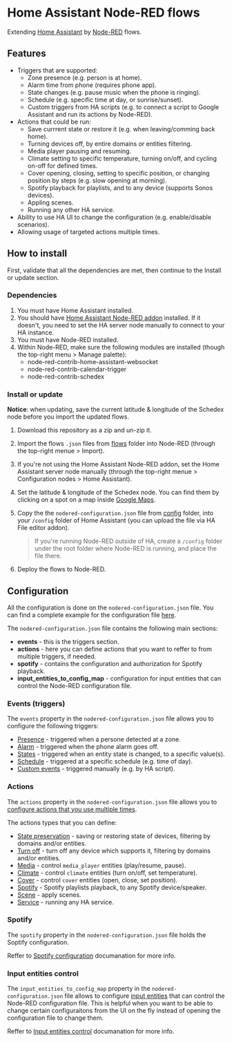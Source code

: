 # Home Assistant Node-RED flows
Extending [Home Assistant](http://home-assistant.io) by [Node-RED](http://nodered.org) flows.

## Features

* Triggers that are supported:
  * Zone presence (e.g. person is at home).
  * Alarm time from phone (requires phone app).
  * State changes (e.g. pause music when the phone is ringing).
  * Schedule (e.g. specific time at day, or sunrise/sunset).
  * Custom triggers from HA scripts (e.g. to connect a script to Google Assistant and run its actions by Node-RED).
* Actions that could be run:
  * Save currrent state or restore it (e.g. when leaving/comming back home).
  * Turning devices off, by entire domains or entities filtering.
  * Media player pausing and resuming.
  * Climate setting to specific temperature, turning on/off, and cycling on-off for defined times.
  * Cover opening, closing, setting to specific position, or changing position by steps (e.g. slow opening at morning).
  * Spotify playback for playlists, and to any device (supports Sonos devices).
  * Appling scenes.
  * Running any other HA service.
* Ability to use HA UI to change the configuration (e.g. enable/disable scenarios).
* Allowing usage of targeted actions multiple times.

## How to install
First, validate that all the dependencies are met, then continue to the Install or update section.

### Dependencies
1. You must have Home Assistant installed.
2. You should have [Home Assistant Node-RED addon](https://github.com/hassio-addons/addon-node-red) installed. If it doesn't, you need to set the HA server node manually to connect to your HA instance.
3. You must have Node-RED installed.
4. Within Node-RED, make sure the following modules are installed (though the top-right menu > Manage palette):
   * node-red-contrib-home-assistant-websocket
   * node-red-contrib-calendar-trigger
   * node-red-contrib-schedex

### Install or update
**Notice**: when updating, save the current latitude & longitude of the Schedex node before you import the updated flows.
1. Download this repository as a zip and un-zip it.
2. Import the flows `.json` files from [flows](/flows) folder into Node-RED (through the top-right menue > Import).
3. If you're not using the Home Assistant Node-RED addon, set the Home Assistant server node manually (through the top-right menue > Configuration nodes > Home Assistant).
4. Set the latitude & longitude of the Schedex node. You can find them by clicking on a spot on a map inside [Google Maps](http://maps.google.com).
5. Copy the the `nodered-configuration.json` file from [config](/config) folder, into your `/config` folder of Home Assistant (you can upload the file via HA File editor addon).

   > If you're running Node-RED outside of HA, create a `/config` folder under the root folder where Node-RED is running, and place the file there.

7. Deploy the flows to Node-RED.

## Configuration
All the configuration is done on the `nodered-configuration.json` file.
You can find a complete example for the configuration file [here](/config/nodered-configuration.json).

The `nodered-configuration.json` file contains the following main sections:
* **events** - this is the triggers section.
* **actions** - here you can define actions that you want to reffer to from multiple triggers, if needed.
* **spotify** - contains the configuration and authorization for Spotify playback.
* **input_entities_to_config_map** - configuration for input entities that can control the Node-RED configuration file.

### Events (triggers)
The `events` property in the `nodered-configuration.json` file allows you to configure the following triggers:
* [Presence](/documantation/events/presence.md) - triggered when a persone detected at a zone.
* [Alarm](/documantation/events/alarm.md) - triggered when the phone alarm goes off.
* [States](/documantation/events/states.md) - triggered when an entity state is changed, to a specific value(s).
* [Schedule](/documantation/events/schedule.md) - triggered at a specific schedule (e.g. time of day).
* [Custom events](/documantation/events/custom_events.md) - triggered manually (e.g. by HA script).

### Actions
The `actions` property in the `nodered-configuration.json` file allows you to [configure actions that you use multiple times](/documantation/actions/actions.md#multiple-usages-of-the-same-actions-object).

The actions types that you can define:
* [State preservation](/documantation/actions/state_preservation.md) - saving or restoring state of devices, filtering by domains and/or entities.
* [Turn off](/documantation/actions/turn_off.md) - turn off any device which supports it, filtering by domains and/or entities.
* [Media](/documantation/actions/media.md) - control `media_player` entities (play/resume, pause).
* [Climate](/documantation/actions/climate.md) - control `climate` entities (turn on/off, set temperature).
* [Cover](/documantation/actions/cover.md) - control `cover` entities (open, close, set position).
* [Spotify](/documantation/actions/spotify.md) - Spotify playlists playback, to any Spotify device/speaker.
* [Scene](/documantation/actions/scene.md) - apply scenes.
* [Service](/documantation/actions/service.md) - running any HA service.

### Spotify
The `spotify` property in the `nodered-configuration.json` file holds the Soptify configuration.

Reffer to [Spotify configuration](/documantation/spotify/spotify_configuration.md) documanation for more info.

### Input entities control
The `input_entities_to_config_map` property in the `nodered-configuration.json` file allows to configure [input entities](https://www.home-assistant.io/integrations/#search/input_) that can control the Node-RED configuration file. This is helpful when you want to be able to change certain configuraitons from the UI on the fly instead of opening the configuration file to change them.

Reffer to [Input entities control](/documantation/input_entities_to_config_map/input_entities_to_config_map.md) documanation for more info.
